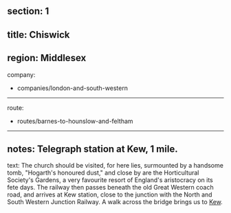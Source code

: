 section: 1
----
title: Chiswick
----
region: Middlesex
----
company:
- companies/london-and-south-western
----
route:
- routes/barnes-to-hounslow-and-feltham
----
notes: Telegraph station at Kew, 1 mile.
----
text: The church should be visited, for here lies, surmounted by a handsome tomb, "Hogarth's honoured dust," and close by are the Horticultural Society's Gardens, a very favourite resort of England's aristocracy on its fete days. The railway then passes beneath the old Great Western coach road, and arrives at Kew station, close to the junction with the North and South Western Junction Railway. A walk across the bridge brings us to [Kew](/stations/kew).
